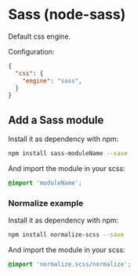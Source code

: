 
Sass (node-sass)
===============================================================================

Default css engine.

Configuration:
```json
{
  "css": {
    "engine": "sass",
  }
}
```

Add a Sass module
-------------------------------------------------------------------------------

Install it as dependency with npm:
```bash
npm install sass-moduleName --save
```

And import the module in your scss:
```scss
@import 'moduleName';
```


### Normalize example

Install it as dependency with npm:
```bash
npm install normalize-scss --save
```

And import the module in your scss:
```scss
@import 'normalize.scss/normalize';
```


